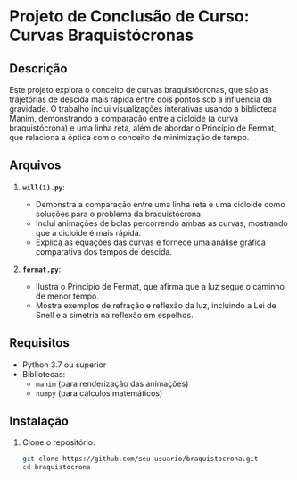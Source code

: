# Projeto de Conclusão de Curso: Curvas Braquistócronas

## Descrição
Este projeto explora o conceito de curvas braquistócronas, que são as trajetórias de descida mais rápida entre dois pontos sob a influência da gravidade. O trabalho inclui visualizações interativas usando a biblioteca Manim, demonstrando a comparação entre a cicloide (a curva braquistócrona) e uma linha reta, além de abordar o Princípio de Fermat, que relaciona a óptica com o conceito de minimização de tempo.

## Arquivos
1. **`will(1).py`**:  
   - Demonstra a comparação entre uma linha reta e uma cicloide como soluções para o problema da braquistócrona.
   - Inclui animações de bolas percorrendo ambas as curvas, mostrando que a cicloide é mais rápida.
   - Explica as equações das curvas e fornece uma análise gráfica comparativa dos tempos de descida.

2. **`fermat.py`**:  
   - Ilustra o Princípio de Fermat, que afirma que a luz segue o caminho de menor tempo.
   - Mostra exemplos de refração e reflexão da luz, incluindo a Lei de Snell e a simetria na reflexão em espelhos.

## Requisitos
- Python 3.7 ou superior
- Bibliotecas:
  - `manim` (para renderização das animações)
  - `numpy` (para cálculos matemáticos)

## Instalação
1. Clone o repositório:
   ```bash
   git clone https://github.com/seu-usuario/braquistocrona.git
   cd braquistocrona
